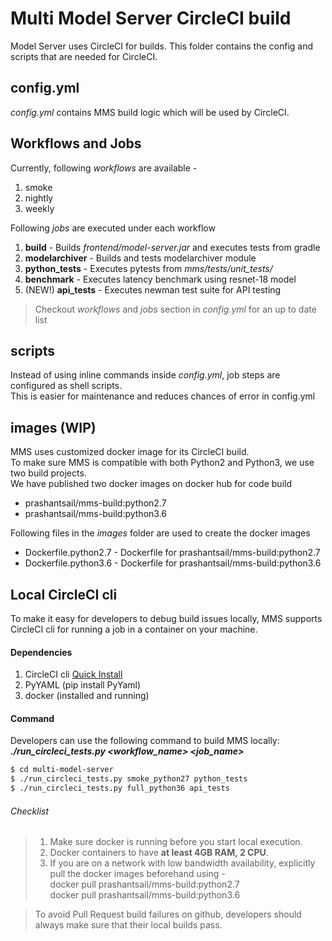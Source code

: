 # Multi Model Server CircleCI build
Model Server uses CircleCI for builds. This folder contains the config and scripts that are needed for CircleCI.

## config.yml
_config.yml_ contains MMS build logic which will be used by CircleCI.

## Workflows and Jobs
Currently, following _workflows_ are available -
1. smoke
2. nightly
3. weekly

Following _jobs_ are executed under each workflow
1. **build** - Builds _frontend/model-server.jar_ and executes tests from gradle
2. **modelarchiver** - Builds and tests modelarchiver module
3. **python_tests** - Executes pytests from _mms/tests/unit_tests/_
4. **benchmark** - Executes latency benchmark using resnet-18 model
5. (NEW!) **api_tests** - Executes newman test suite for API testing

> Checkout _workflows_ and _jobs_ section in _config.yml_ for an up to date list 

## scripts
Instead of using inline commands inside _config.yml_, job steps are configured as shell scripts.  
This is easier for maintenance and reduces chances of error in config.yml

## images (WIP)
MMS uses customized docker image for its CircleCI build.  
To make sure MMS is compatible with both Python2 and Python3, we use two build projects.  
We have published two docker images on docker hub for code build
* prashantsail/mms-build:python2.7
* prashantsail/mms-build:python3.6

Following files in the _images_ folder are used to create the docker images
* Dockerfile.python2.7 - Dockerfile for prashantsail/mms-build:python2.7
* Dockerfile.python3.6 - Dockerfile for prashantsail/mms-build:python3.6

## Local CircleCI cli
To make it easy for developers to debug build issues locally, MMS supports CircleCI cli for running a job in a container on your machine.

#### Dependencies
1. CircleCI cli [Quick Install](https://circleci.com/docs/2.0/local-cli/#quick-installation)
2. PyYAML (pip install PyYaml)
3. docker (installed and running)

#### Command
Developers can use the following command to build MMS locally:  
**_./run_circleci_tests.py <workflow_name> <job_name>_**
```bash
$ cd multi-model-server
$ ./run_circleci_tests.py smoke_python27 python_tests
$ ./run_circleci_tests.py full_python36 api_tests
```

###### Checklist
> 1. Make sure docker is running before you start local execution.  
> 2. Docker containers to have **at least 4GB RAM, 2 CPU**.  
> 3. If you are on a network with low bandwidth availability, explicitly pull the docker images beforehand using -  
> docker pull prashantsail/mms-build:python2.7  
> docker pull prashantsail/mms-build:python3.6  

> To avoid Pull Request build failures on github, developers should always make sure that their local builds pass.
